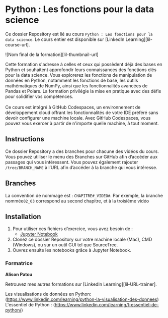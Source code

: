 #  Python : Les fonctions pour la data science

Ce dossier Repository est lié au cours `Python : Les fonctions pour la data science`. Le cours entier est disponible sur [LinkedIn Learning][lil-course-url].

![Nom final de la formation][lil-thumbnail-url] 

Cette formation s'adresse à celles et ceux qui possèdent déjà des bases en Python et souhaitent approfondir leurs connaissances des fonctions clés pour la data science. Vous explorerez les fonctions de manipulation de données en Python, notamment les fonctions de base, les outils mathématiques de NumPy, ainsi que les fonctionnalités avancées de Pandas et Polars. La formation privilégie la mise en pratique avec des défis pour solidifier vos compétences. </br></br> Ce cours est intégré à GitHub Codespaces, un environnement de développement cloud offrant les fonctionnalités de votre IDE préféré sans devoir configurer une machine locale. Avec GitHub Codespaces, vous pouvez vous exercer à partir de n'importe quelle machine, à tout moment. 		

## Instructions

Ce dossier Repository a des branches pour chacune des vidéos du cours. Vous pouvez utiliser le menu des Branches sur GitHub afin d’accéder aux passages qui vous intéressent. Vous pouvez également rajouter `/tree/BRANCH_NAME` à l’URL afin d’accéder à la branche qui vous intéresse. 

## Branches

La convention de nommage est : `CHAPITRE#_VIDEO#`. Par exemple, la branche nommée`02_03` correspond au second chapitre, et à la troisième vidéo 


## Installation

1. Pour utiliser ces fichiers d’exercice, vous avez besoin de : 
   - [Jupyter Notebook](https://jupyter.org/install)
2. Clonez ce dossier Repository sur votre machine locale (Mac), CMD (Windows), ou sur un outil GUI tel que SourceTree. 
3. Ouvrez ensuite les notebooks grâce à Jupyter Notebook.


### Formatrice

**Alison Patou** 

 Retrouvez mes autres formations sur [LinkedIn Learning][lil-URL-trainer].


Les visualisations de données en Python: (https://www.linkedin.com/learning/python-la-visualisation-des-donnees)
L'essentiel de Python : (https://www.linkedin.com/learning/l-essentiel-de-python/)

[1]: # (End of FR-Instruction ###############################################################################################)


